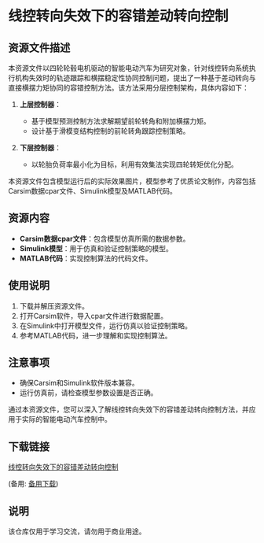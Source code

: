 # 线控转向失效下的容错差动转向控制

## 资源文件描述

本资源文件以四轮轮毂电机驱动的智能电动汽车为研究对象，针对线控转向系统执行机构失效时的轨迹跟踪和横摆稳定性协同控制问题，提出了一种基于差动转向与直接横摆力矩协同的容错控制方法。该方法采用分层控制架构，具体内容如下：

1. **上层控制器**：
   - 基于模型预测控制方法求解期望前轮转角和附加横摆力矩。
   - 设计基于滑模变结构控制的前轮转角跟踪控制策略。

2. **下层控制器**：
   - 以轮胎负荷率最小化为目标，利用有效集法实现四轮转矩优化分配。

本资源文件包含模型运行后的实际效果图片，模型参考了优质论文制作，内容包括Carsim数据cpar文件、Simulink模型及MATLAB代码。

## 资源内容

- **Carsim数据cpar文件**：包含模型仿真所需的数据参数。
- **Simulink模型**：用于仿真和验证控制策略的模型。
- **MATLAB代码**：实现控制算法的代码文件。

## 使用说明

1. 下载并解压资源文件。
2. 打开Carsim软件，导入cpar文件进行数据配置。
3. 在Simulink中打开模型文件，运行仿真以验证控制策略。
4. 参考MATLAB代码，进一步理解和实现控制算法。

## 注意事项

- 确保Carsim和Simulink软件版本兼容。
- 运行仿真前，请检查模型参数设置是否正确。

通过本资源文件，您可以深入了解线控转向失效下的容错差动转向控制方法，并应用于实际的智能电动汽车控制中。

## 下载链接
[线控转向失效下的容错差动转向控制](https://pan.quark.cn/s/64d5fa5d268b) 

(备用: [备用下载](https://pan.baidu.com/s/1HwrJcWTdTMwybrL1qNDikw?pwd=1234))

## 说明

该仓库仅用于学习交流，请勿用于商业用途。
